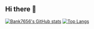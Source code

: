 ## Hi there 👋

<!--
**Bank7656/Bank7656** is a ✨ _special_ ✨ repository because its `README.md` (this file) appears on your GitHub profile.

Here are some ideas to get you started:

- 🔭 I’m currently working on ...
- 🌱 I’m currently learning ...
- 👯 I’m looking to collaborate on ...
- 🤔 I’m looking for help with ...
- 💬 Ask me about ...
- 📫 How to reach me: ...
- 😄 Pronouns: ...
- ⚡ Fun fact: ...
-->

[![Bank7656's GitHub stats](https://github-readme-stats.vercel.app/api?username=Bank7656)](https://github.com/Bank7656/github-readme-stats)
[![Top Langs](https://github-readme-stats.vercel.app/api/top-langs/?username=Bank7656&layout=donut-vertical)](https://github.com/Bank7656/github-readme-stats)
